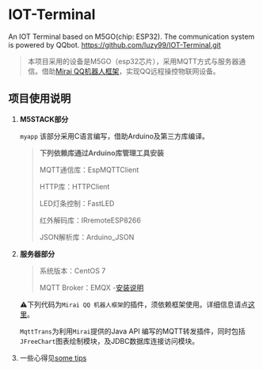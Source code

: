 # IOT-Terminal
An IOT Terminal based on M5GO(chip: ESP32). The communication system is powered by QQbot.	https://github.com/luzy99/IOT-Terminal.git

> 本项目采用的设备是M5GO（esp32芯片），采用MQTT方式与服务器通信。借助[Mirai QQ机器人框架](https://github.com/mamoe/mirai)，实现QQ远程操控物联网设备。

## 项目使用说明

1. **M5STACK部分**

   `myapp`	该部分采用C语言编写，借助Arduino及第三方库编译。

   > **下列依赖库通过Arduino库管理工具安装**
   >
   > MQTT通信库：EspMQTTClient
   >
   > HTTP库：HTTPClient
   >
   > LED灯条控制：FastLED
   >
   > 红外解码库：IRremoteESP8266
   >
   > JSON解析库：Arduino_JSON

2. **服务器部分**

   > 系统版本：CentOS 7
   >
   > MQTT Broker：EMQX -[安装说明](https://github.com/luzy99/IOT-Terminal/blob/master/some%20tips.md)

   :warning:下列代码为`Mirai QQ 机器人框架`的插件，须依赖框架使用。详细信息请点[这里](https://github.com/mamoe/mirai)。

   `MqttTrans`为利用`Mirai`提供的Java API 编写的MQTT转发插件，同时包括`JFreeChart`图表绘制模块，及JDBC数据库连接访问模块。
   
3. 一些心得见[some tips](https://github.com/luzy99/IOT-Terminal/blob/master/some%20tips.md)